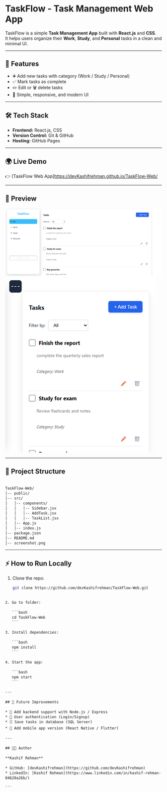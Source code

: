 
# TaskFlow - Task Management Web App  

TaskFlow is a simple **Task Management App** built with **React.js** and **CSS**.  
It helps users organize their **Work**, **Study**, and **Personal** tasks in a clean and minimal UI.  

---

## 🚀 Features
- ➕ Add new tasks with category (Work / Study / Personal)  
- ✅ Mark tasks as complete  
- ✏️ Edit or 🗑️ delete tasks  
- 🎨 Simple, responsive, and modern UI  

---

## 🛠 Tech Stack
- **Frontend:** React.js, CSS  
- **Version Control:** Git & GitHub  
- **Hosting:** GitHub Pages 

---

## 🌍 Live Demo  
👉 [TaskFlow Web App]https://devKashifrehman.github.io/TaskFlow-Web/ 

---

## 📸 Preview  
![TaskFlow UI](./Screenshot%202025-09-10%20101205.png)  
![TaskFlow UI](./Screenshot%202025-09-10%20101244.png)

---

## 📂 Project Structure
```

TaskFlow-Web/
│-- public/
│-- src/
│   │-- components/
│   │   │-- Sidebar.jsx
│   │   │-- AddTask.jsx
│   │   │-- TaskList.jsx
│   │-- App.js
│   │-- index.js
│-- package.json
│-- README.md
│-- screenshot.png

````

---

## ⚡ How to Run Locally

1. Clone the repo:
   ```bash
   git clone https://github.com/devKashifrehman/TaskFlow-Web.git
````

2. Go to folder:

   ```bash
   cd TaskFlow-Web
   ```

3. Install dependencies:

   ```bash
   npm install
   ```

4. Start the app:

   ```bash
   npm start
   ```

---

## 📌 Future Improvements

* 🔗 Add backend support with Node.js / Express
* 🔐 User authentication (Login/Signup)
* 🗄️ Save tasks in database (SQL Server)
* 📱 Add mobile app version (React Native / Flutter)

---

## 👨‍💻 Author

**Kashif Rehman**

* GitHub: [devKashifrehman](https://github.com/devKashifrehman)
* LinkedIn: [Kashif Rehman](https://www.linkedin.com/in/kashif-rehman-04620a26b/)

```


